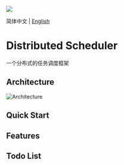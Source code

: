 [![](https://img.shields.io/badge/Blog-@Ponfee-green.svg)](http://www.ponfee.cn)

简体中文 | [English](https://github.com/ponfee/distributed-scheduler/README.en.md)

# Distributed Scheduler

一个分布式的任务调度框架

## Architecture

![Architecture](https://raw.githubusercontent.com/ponfee/distributed-scheduler/master/doc/architecture.jpg)

## Quick Start

## Features

## Todo List